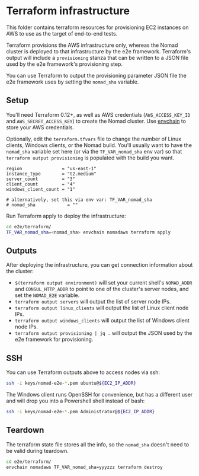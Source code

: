 # Terraform infrastructure

This folder contains terraform resources for provisioning EC2 instances on AWS
to use as the target of end-to-end tests.

Terraform provisions the AWS infrastructure only, whereas the Nomad
cluster is deployed to that infrastructure by the e2e
framework. Terraform's output will include a `provisioning` stanza
that can be written to a JSON file used by the e2e framework's
provisioning step.

You can use Terraform to output the provisioning parameter JSON file the e2e
framework uses by setting the `nomad_sha` variable.

## Setup

You'll need Terraform 0.12+, as well as AWS credentials (`AWS_ACCESS_KEY_ID`
and `AWS_SECRET_ACCESS_KEY`) to create the Nomad cluster. Use
[envchain](https://github.com/sorah/envchain) to store your AWS credentials.

Optionally, edit the `terraform.tfvars` file to change the number of
Linux clients, Windows clients, or the Nomad build. You'll usually
want to have the `nomad_sha` variable set here (or via the
`TF_VAR_nomad_sha` env var) so that `terraform output provisioning` is
populated with the build you want.

```hcl
region               = "us-east-1"
instance_type        = "t2.medium"
server_count         = "3"
client_count         = "4"
windows_client_count = "1"

# alternatively, set this via env var: TF_VAR_nomad_sha
# nomad_sha            = ""
```

Run Terraform apply to deploy the infrastructure:

```sh
cd e2e/terraform/
TF_VAR_nomad_sha=<nomad_sha> envchain nomadaws terraform apply
```

## Outputs

After deploying the infrastructure, you can get connection information
about the cluster:

- `$(terraform output environment)` will set your current shell's
  `NOMAD_ADDR` and `CONSUL_HTTP_ADDR` to point to one of the cluster's
  server nodes, and set the `NOMAD_E2E` variable.
- `terraform output servers` will output the list of server node IPs.
- `terraform output linux_clients` will output the list of Linux
  client node IPs.
- `terraform output windows_clients` will output the list of Windows
  client node IPs.
- `terraform output provisioning | jq .` will output the JSON used by
  the e2e framework for provisioning.

## SSH

You can use Terraform outputs above to access nodes via ssh:

```sh
ssh -i keys/nomad-e2e-*.pem ubuntu@${EC2_IP_ADDR}
```

The Windows client runs OpenSSH for convenience, but has a different
user and will drop you into a Powershell shell instead of bash:

```sh
ssh -i keys/nomad-e2e-*.pem Administrator@${EC2_IP_ADDR}
```

## Teardown

The terraform state file stores all the info, so the `nomad_sha`
doesn't need to be valid during teardown.

```sh
cd e2e/terraform/
envchain nomadaws TF_VAR_nomad_sha=yyyzzz terraform destroy
```

